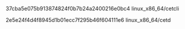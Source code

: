 37cba5e075b913874824f0b7b24a2400216e0bc4  linux_x86_64/cetcli

2e5e24f4d4f8945d1b01ecc7f295b46f604111e6  linux_x86_64/cetd

